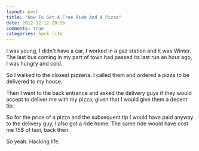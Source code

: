 ```yaml
---
layout: post
title: "How To Get A Free Ride And A Pizza"
date: 2012-12-12 20:56
comments: true
categories: hack life
---
```

I was young, I didn't have a car, I worked in a gaz station and it was
Winter.  The last bus coming in my part of town had passed its last run
an hour ago, I was hungry and cold.

<!-- more -->

So I walked to the closest pizzeria.  I called them and ordered a pizza
to be delivered to my house.  

Then I went to the back entrance and asked the delivery guys if they 
would accept to deliver me with my pizza, given that I would give them a
decent tip.

So for the price of a pizza and the subsequent tip I would have paid
anyway to the delivery guy, I also got a ride home.  The same ride would
have cost me 15$ of taxi, back then.

So yeah. Hacking life.
